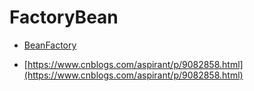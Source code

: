 # FactoryBean

- [BeanFactory](spring-bean-factory.md)

- [https://www.cnblogs.com/aspirant/p/9082858.html](https://www.cnblogs.com/aspirant/p/9082858.html)
